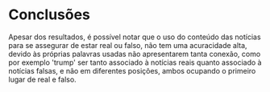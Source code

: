 # Conclusões
Apesar dos resultados, é possível notar que o uso do conteúdo das notícias para se assegurar de estar real ou falso, não tem uma acuracidade alta, devido às próprias palavras usadas não apresentarem tanta conexão, como por exemplo 'trump' ser tanto associado à notícias reais quanto associado à notícias falsas, e não em diferentes posições, ambos ocupando o primeiro lugar de real e falso.
